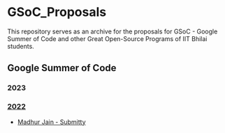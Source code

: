 # GSoC_Proposals
This repository serves as an archive for the proposals for  GSoC - Google Summer of Code and other Great Open-Source Programs of IIT Bhilai students.

## Google Summer of Code

### 2023

### [2022](gsoc/2022)
  - [Madhur Jain - Submitty](gsoc/2022/CERN-HSF%20-%202020%20-%20Shivansh%20Saini.pdf)
